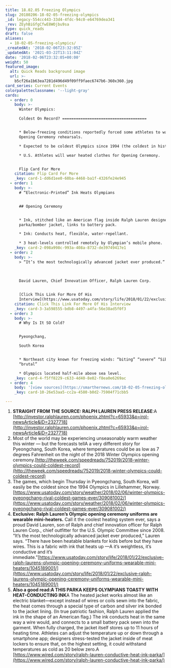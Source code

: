 ```yaml
---
title: 18.02.05 Freezing Olympics
slug: 20180206-18-02-05-freezing-olympics
_id: legacy-554cc443-33d4-4fdc-94c0-e64769dea341
_rev: ZEyhBiGfgCfwE8WOjbu9sa
type: quick_reads
draft: false
aliases:
  - 18-02-05-freezing-olympics/
_createdAt: '2018-02-06T23:32:05Z'
_updatedAt: '2021-03-22T13:11:04Z'
date: '2018-02-06T23:32:05+00:00'
weight: 50
featured_image:
  alt: Quick Reads background image
  url: >-
    b5cf26a1b63ea7281d496d49f09ff9faec6747b6-360x360.jpg
card_series: Current Events
colorpaletteclassname: '--light-gray'
cards:
  - order: 0
    body: >-
      Winter Olympics:  

      Coldest On Record? =====================================


      * Below-freezing conditions reportedly forced some athletes to walk out of
      Opening Ceremony rehearsals.

      * Expected to be coldest Olympics since 1994 (the coldest in history).

      * U.S. Athletes will wear heated clothes for Opening Ceremony.


      Flip Card For More
    citation: Flip Card For More
    _key: card-1-dd6d1ee0-60ba-4468-ba1f-4326fe24e945
  - order: 1
    body: >-
      # “Electronic-Printed” Ink Heats Olympians


      ## Opening Ceremony


      * Ink, stitched like an American flag inside Ralph Lauren designed
      parka/bomber jacket, links to battery pack.

      * Ink: Conducts heat, flexible, water-repellant.

      * 3 heat-levels controlled remotely by Olympian’s mobile phone.
    _key: card-2-098a998c-993a-408a-8732-de39749417e1
  - order: 2
    body: >-
      > “It’s the most technologically advanced jacket ever produced.”  
        
        
        
      David Lauren, Chief Innovation Officer, Ralph Lauren Corp.


      [Click This Link For More Of His
      Interview](https://www.usatoday.com/story/life/2018/01/22/exclusive-ralph-laurens-olympic-opening-ceremony-uniforms-wearable-mini-heaters/1045189001/)
    citation: Click This Link For More Of His Interview
    _key: card-3-3a598555-bdb8-4497-a4fa-56e38ad5f0f3
  - order: 3
    body: >-
      # Why Is It SO Cold?


      Pyeongchang,  

      South Korea


      * Northeast city known for freezing winds: “biting” “severe” “Siberian”
      “brutal”

      * Olympics located half-mile above sea level.
    _key: card-4-f5ff8229-c633-4d40-8e02-f8ea0e6269ac
  - order: 4
    body: '[view sources](https://smarthernews.com/18-02-05-freezing-olympics/)'
    _key: card-10-26e53aa5-cc2a-4580-b0d2-75904f71cbb5

---
```

1. **STRAIGHT FROM THE SOURCE: RALPH LAUREN PRESS RELEASE**:A [http://investor.ralphlauren.com/phoenix.zhtml?c=65933&p=irol-newsArticle&ID=2327718](http://investor.ralphlauren.com/phoenix.zhtml?c=65933&p=irol-newsArticle&ID=2327718)
2. Most of the world may be experiencing unseasonably warm weather this winter — but the forecasts tellA a very different story for Pyeongchang, South Korea, where temperatures could be as low as 7 degrees Fahrenheit on the night of the 2018 Winter Olympics opening ceremony.[http://theweek.com/speedreads/752019/2018-winter-olympics-could-coldest-record](http://theweek.com/speedreads/752019/2018-winter-olympics-could-coldest-record)
3. The games, which begin Thursday in Pyeongchang, South Korea, will easily be the coldest since the 1994 Olympics in Lillehammer, Norway.  
[https://www.usatoday.com/story/weather/2018/02/06/winter-olympics-pyeongchang-rival-coldest-games-ever/309081002/](https://www.usatoday.com/story/weather/2018/02/06/winter-olympics-pyeongchang-rival-coldest-games-ever/309081002/)
4. **Exclusive: Ralph Lauren’s Olympic opening ceremony uniforms are wearable mini-heaters.** Call it the coolest heating system ever, says a proud David Lauren, son of Ralph and chief innovation officer for Ralph Lauren Corp., chief outfitter for the U.S. Olympic Committee since 2008. “It’s the most technologically advanced jacket ever produced,” Lauren says. “There have been heatable blankets for kids before but they have wires. This is a fabric with ink that heats up —A it’s weightless, it’s conductive and it’s immediate.”[https://www.usatoday.com/story/life/2018/01/22/exclusive-ralph-laurens-olympic-opening-ceremony-uniforms-wearable-mini-heaters/1045189001/](https://www.usatoday.com/story/life/2018/01/22/exclusive-ralph-laurens-olympic-opening-ceremony-uniforms-wearable-mini-heaters/1045189001/)
5. **Also a good read:A THIS PARKA KEEPS OLYMPIANS TOASTY WITH HEAT-CONDUCTING INK**A The heated jacket works almost like an electric blanket—except instead of wires or coils sewn into the fabric, the heat comes through a special type of carbon and silver ink bonded to the jacket lining. (In true patriotic fashion, Ralph Lauren applied the ink in the shape of an American flag.) The ink conducts heat in the same way a wire would, and connects to a small battery pack sewn into the garment. When fully charged, the jacket itself stores up to 11 hours of heating time. Athletes can adjust the temperature up or down through a smartphone app; designers stress-tested the jacket inside of meat lockers to ensure that, on the highest setting, it could withstand temperatures as cold as 20 below zero.A [https://www.wired.com/story/ralph-lauren-conductive-heat-ink-parka/](https://www.wired.com/story/ralph-lauren-conductive-heat-ink-parka/)